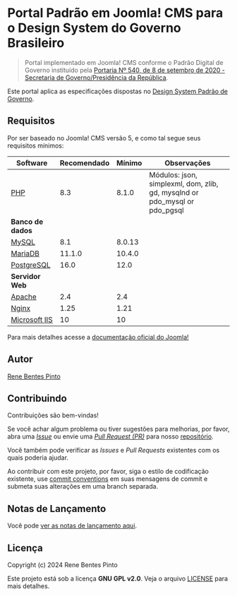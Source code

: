 # Portal Padrão em Joomla! CMS para o Design System do Governo Brasileiro

> Portal implementado em Joomla! CMS conforme o Padrão Digital de Governo instituído pela [Portaria Nº 540, de 8 de setembro de 2020 - Secretaria de Governo/Presidência da República](https://www.in.gov.br/en/web/dou/-/portaria-n-540-de-8-de-setembro-de-2020-276907456).

Este portal aplica as especificações dispostas no [Design System Padrão de Governo](https://www.gov.br/ds/).

## Requisitos

Por ser baseado no Joomla! CMS versão 5, e como tal segue seus requisitos mínimos:

| Software                             | Recomendado | Mínimo | Observações                                                                |
| ------------------------------------ | ----------- | ------ | -------------------------------------------------------------------------- |
| [PHP](https://php.net)               | 8.3         | 8.1.0  | Módulos: json, simplexml, dom, zlib, gd, mysqlnd or pdo_mysql or pdo_pgsql |
| **Banco de dados**                   |             |        |                                                                            |
| [MySQL](https://mysql.com)           | 8.1         | 8.0.13 |                                                                            |
| [MariaDB](https://mariadb.com)       | 11.1.0      | 10.4.0 |                                                                            |
| [PostgreSQL](https://postgresql.org) | 16.0        | 12.0   |                                                                            |
| **Servidor Web**                     |             |        |                                                                            |
| [Apache](https://httpd.apache.org)   | 2.4         | 2.4    |                                                                            |
| [Nginx](https://nginx.com)           | 1.25        | 1.21   |                                                                            |
| [Microsoft IIS](https://www.iis.net) | 10          | 10     |                                                                            |

Para mais detalhes acesse a [documentação oficial do Joomla!](https://manual.joomla.org/docs/next/get-started/technical-requirements/)

## Autor

[Rene Bentes Pinto](http://github.com/renebentes)

## Contribuindo

Contribuições são bem-vindas!

Se você achar algum problema ou tiver sugestões para melhorias, por favor, abra uma [_Issue_][issues] ou envie uma [_Pull Request (PR)_][pulls] para nosso [repositório][repo].

Você também pode verificar as _Issues_ e _Pull Requests_ existentes com os quais poderia ajudar.

Ao contribuir com este projeto, por favor, siga o estilo de codificação existente, use [commit conventions][commits] em suas mensagens de commit e submeta suas alterações em uma branch separada.

## Notas de Lançamento

Você pode [ver as notas de lançamento aqui][changelog].

## Licença

Copyright (c) 2024 Rene Bentes Pinto

Este projeto está sob a licença **GNU GPL v2.0**. Veja o arquivo [LICENSE](LICENSE) para mais detalhes.

[repo]: http://github.com/renebentes/repository
[issues]: ../../issues
[pulls]: ../../pulls
[changelog]: ../../commits
[commits]: https://www.conventionalcommits.org/en/v1.0.0/
